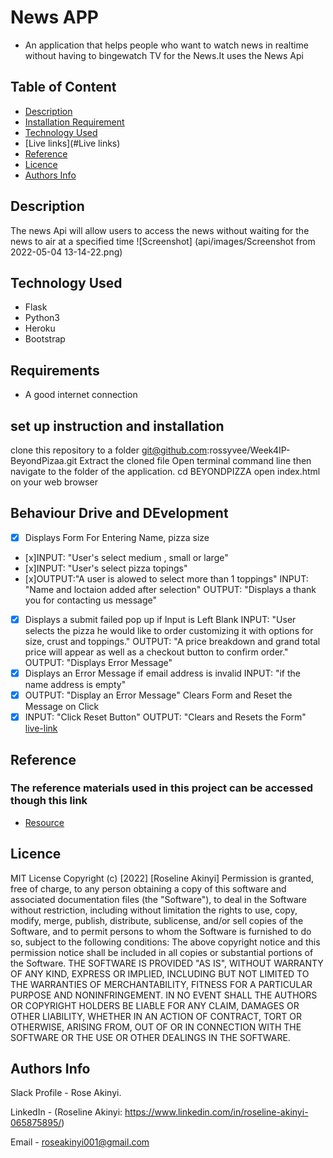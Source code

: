 # News APP
- An application that helps people who want to watch news in realtime without having to bingewatch TV for the News.It uses the News Api
## Table of Content
+ [Description](#description)
+ [Installation Requirement]( Requisites)
+ [Technology Used](technology-used)
+ [Live links](#Live links)
+ [Reference](#reference)
+ [Licence](#licence)
+ [Authors Info](#aut)

## Description
The news Api will allow users to access the news without waiting for the news to air at a specified time
 ![Screenshot] (api/images/Screenshot from 2022-05-04 13-14-22.png)
## Technology Used
* Flask
* Python3
* Heroku
* Bootstrap

## Requirements
* A good internet connection
## set up instruction and installation
 clone this repository to a folder git@github.com:rossyvee/Week4IP-BeyondPizaa.git
 Extract the cloned file
 Open terminal command line then navigate to the folder of the application. cd BEYONDPIZZA
 open index.html on your web browser


## Behaviour Drive and DEvelopment
* [x] Displays Form For Entering Name, pizza size
* [x]INPUT: "User's select medium , small or large"
* [x]INPUT: "User's select pizza topings"
* [x]OUTPUT:"A user is alowed to select more than 1 toppings"
INPUT: "Name and loctaion added after selection"
OUTPUT: "Displays a thank you for contacting us message"
* [x] Displays a submit failed pop up if Input is Left Blank
INPUT: "User selects the pizza he would like to order customizing it with options for size, crust and toppings."
OUTPUT: "A price breakdown and grand total price will appear as well as a checkout button to confirm order."
OUTPUT: "Displays Error Message"
* [x] Displays an Error Message if email address is invalid
INPUT: "if the name address is empty"
* [x] OUTPUT: "Display an Error Message"
Clears Form and Reset the Message on Click
* [x] INPUT: "Click Reset Button"
OUTPUT: "Clears and Resets the Form"
[live-link](https://github.com/rossyvee/Week4IP-BeyondPizaa)
## Reference
  ### The reference materials used in this project can be accessed though this link
  * [Resource](https://moringaschool.instructure.com/courses/586/assignments/9284?confetti=true&submitted=0)
  ## Licence
MIT License
Copyright (c) [2022] [Roseline Akinyi]
Permission is  granted, free of charge, to any person obtaining a copy
of this software and associated documentation files (the "Software"), to deal
in the Software without restriction, including without limitation the rights
to use, copy, modify, merge, publish, distribute, sublicense, and/or sell
copies of the Software, and to permit persons to whom the Software is
furnished to do so, subject to the following conditions:
The above copyright notice and this permission notice shall be included in all
copies or substantial portions of the Software.
THE SOFTWARE IS PROVIDED "AS IS", WITHOUT WARRANTY OF ANY KIND, EXPRESS OR
IMPLIED, INCLUDING BUT NOT LIMITED TO THE WARRANTIES OF MERCHANTABILITY,
FITNESS FOR A PARTICULAR PURPOSE AND NONINFRINGEMENT. IN NO EVENT SHALL THE
AUTHORS OR COPYRIGHT HOLDERS BE LIABLE FOR ANY CLAIM, DAMAGES OR OTHER
LIABILITY, WHETHER IN AN ACTION OF CONTRACT, TORT OR OTHERWISE, ARISING FROM,
OUT OF OR IN CONNECTION WITH THE SOFTWARE OR THE USE OR OTHER DEALINGS IN THE
SOFTWARE.
## Authors Info
Slack Profile - Rose Akinyi.

LinkedIn - (Roseline Akinyi: https://www.linkedin.com/in/roseline-akinyi-065875895/)

Email - roseakinyi001@gmail.com



